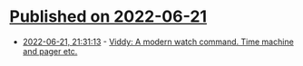 # [Published on 2022-06-21](index.md)

* [2022-06-21, 21:31:13](https://news.ycombinator.com/item?id=31829343) - [Viddy: A modern watch command. Time machine and pager etc.](https://github.com/sachaos/viddy)
